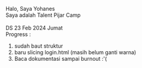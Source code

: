 Halo, Saya Yohanes <br>
Saya adalah Talent Pijar Camp <br>
<br>
DS 23 Feb 2024 Jumat <br>
Progress : <br>
1. sudah baut struktur <br>
2. baru slicing login.html (masih belum ganti warna) <br>
3. Baca dokumentasi sampai burnout :'(<br>

